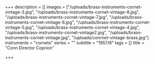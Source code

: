 +++
description = []
images = ["/uploads/brass-instruments-cornet-vintage-3.jpg", "/uploads/brass-instruments-cornet-vintage-8.jpg", "/uploads/brass-instruments-cornet-vintage-7.jpg", "/uploads/brass-instruments-cornet-vintage-6.jpg", "/uploads/brass-instruments-cornet-vintage-5.jpg", "/uploads/brass-instruments-cornet-vintage-4.jpg", "/uploads/brass-instruments-cornet-vintage2.jpg", "/uploads/brass-instruments-cornet-vintage.jpg", "/uploads/conrnet-vintage-brass.jpg"]
instruments = "cornets"
series = ""
subtitle = "1957/8"
tags = []
title = "Conn Director Coprion"

+++
